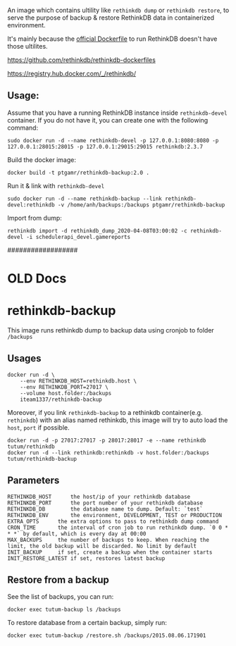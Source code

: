 An image which contains ultility like `rethinkdb dump` or `rethinkdb restore`, to serve the purpose of backup & restore RethinkDB data in containerized environment.

It's mainly because the [official Dockerfile](https://github.com/rethinkdb/rethinkdb-dockerfiles) to run RethinkDB doesn't have those ultilites.

https://github.com/rethinkdb/rethinkdb-dockerfiles

https://registry.hub.docker.com/_/rethinkdb/

## Usage:

Assume that you have a running RethinkDB instance inside `rethinkdb-devel` container.
If you do not have it, you can create one with the following command:

```
sudo docker run -d --name rethinkdb-devel -p 127.0.0.1:8080:8080 -p 127.0.0.1:28015:28015 -p 127.0.0.1:29015:29015 rethinkdb:2.3.7
```


Build the docker image:

```
docker build -t ptgamr/rethinkdb-backup:2.0 .
```

Run it  & link with `rethinkdb-devel`

```
sudo docker run -d --name rethinkdb-backup --link rethinkdb-devel:rethinkdb -v /home/anh/backups:/backups ptgamr/rethinkdb-backup
```

Import from dump:

```
rethinkdb import -d rethinkdb_dump_2020-04-08T03:00:02 -c rethinkdb-devel -i schedulerapi_devel.gamereports
```


##################
# OLD Docs

# rethinkdb-backup

This image runs rethinkdb dump to backup data using cronjob to folder `/backups`

## Usages
    docker run -d \
        --env RETHINKDB_HOST=rethinkdb.host \
        --env RETHINKDB_PORT=27017 \
        --volume host.folder:/backups
        iteam1337/rethinkdb-backup

Moreover, if you link `rethinkdb-backup` to a rethinkdb container(e.g. `rethinkdb`) with an alias named rethinkdb, this image will try to auto load the `host`, `port` if possible.

    docker run -d -p 27017:27017 -p 28017:28017 -e --name rethinkdb tutum/rethinkdb
    docker run -d --link rethinkdb:rethinkdb -v host.folder:/backups tutum/rethinkdb-backup

## Parameters

    RETHINKDB_HOST      the host/ip of your rethinkdb database
    RETHINKDB_PORT      the port number of your rethinkdb database
    RETHINKDB_DB        the database name to dump. Default: `test`
    RETHINKDB_ENV       the environment, DEVELOPMENT, TEST or PRODUCTION
    EXTRA_OPTS      the extra options to pass to rethinkdb dump command
    CRON_TIME       the interval of cron job to run rethinkdb dump. `0 0 * * *` by default, which is every day at 00:00
    MAX_BACKUPS     the number of backups to keep. When reaching the limit, the old backup will be discarded. No limit by default
    INIT_BACKUP     if set, create a backup when the container starts
    INIT_RESTORE_LATEST if set, restores latest backup

## Restore from a backup

See the list of backups, you can run:

    docker exec tutum-backup ls /backups

To restore database from a certain backup, simply run:

    docker exec tutum-backup /restore.sh /backups/2015.08.06.171901

